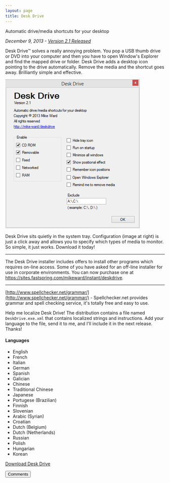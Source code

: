```yaml
---
layout: page  
title: Desk Drive
---
```

Automatic drive/media shortcuts for your desktop

_December 9, 2013 - [Version 2.1 Released](/2013/12/09/desk-drive-2-1/)_

Desk Drive™ solves a really annoying problem.
You pop a USB thumb drive or DVD into your computer and then you have to open Window's Explorer and find the mapped drive or folder.
Desk Drive adds a desktop icon pointing to the drive automatically.
Remove the media and the shortcut goes away. Brilliantly simple and effective.

![Desk Drive screen shot](/cdn/images/deskdrive/deskdrive.png)

Desk Drive sits quietly in the system tray.
Configuration (image at right) is just a click away and allows you to specify which types of media to monitor.
So simple, it just works. Download it today!

***
The Desk Drive installer includes offers to install other programs which requires on-line access.
Some of you have asked for an off-line installer for use in corporate environments.
You can now purchase one at <https://sites.fastspring.com/mikeward/instant/deskdrive>.
***

[http://www.spellchecker.net/grammar/](http://www.spellchecker.net/grammar/) - Spellchecker.net provides grammar and spell checking service, it's totally free and easy to use.

Help me localize Desk Drive!
The distribution contains a file named `DeskDrive.exe.xml` that contains localized strings and instructions.
Add your language to the file, send it to me, and I'll include it in the next release. Thanks!

#### Languages

- English
- French
- Italian
- German
- Spanish
- Galician
- Chinese
- Traditional Chinese
- Japanese
- Portugese (Brazilian)
- Finnish
- Slovenian
- Arabic (Syrian)
- Croatian
- Dutch (Belgium)
- Dutch (Netherlands)
- Russian
- Polish
- Hungarian
- Korean

[Download Desk Drive](/downloads)

<button onclick="load_disqus('deskdrive', 'Desk Drive');" class="pure-button">Comments</button>
<div id="disqus_thread"></div>
